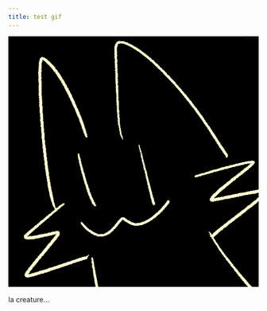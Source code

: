 ```yaml
---
title: test gif
---
```


![/imgs_posts/241003_test_gif.gif](/imgs_posts/241003_test_gif.gif)

la creature...
